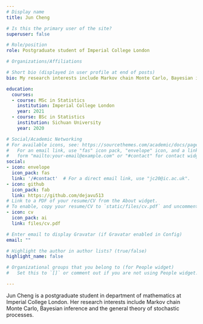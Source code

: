```yaml
---
# Display name
title: Jun Cheng

# Is this the primary user of the site?
superuser: false

# Role/position
role: Postgraduate student of Imperial College London

# Organizations/Affiliations

# Short bio (displayed in user profile at end of posts)
bio: My research interests include Markov chain Monte Carlo, Bayesian inference and the general theory of stochastic processes.

education:
  courses:
  - course: MSc in Statistics
    institution: Imperial College London
    year: 2021
  - course: BSc in Statistics
    institution: Sichuan University
    year: 2020

# Social/Academic Networking
# For available icons, see: https://sourcethemes.com/academic/docs/page-builder/#icons
#   For an email link, use "fas" icon pack, "envelope" icon, and a link in the
#   form "mailto:your-email@example.com" or "#contact" for contact widget.
social:
- icon: envelope
  icon_pack: fas
  link: '/#contact'  # For a direct email link, use "jc20@ic.ac.uk".
- icon: github
  icon_pack: fab
  link: https://github.com/dejavu513
# Link to a PDF of your resume/CV from the About widget.
# To enable, copy your resume/CV to `static/files/cv.pdf` and uncomment the lines below.
- icon: cv
  icon_pack: ai
  link: files/cv.pdf

# Enter email to display Gravatar (if Gravatar enabled in Config)
email: ""

# Highlight the author in author lists? (true/false)
highlight_name: false

# Organizational groups that you belong to (for People widget)
#   Set this to `[]` or comment out if you are not using People widget.

---
```


Jun Cheng is a postgraduate student in department of mathematics at Imperial College London. Her research interests include Markov chain Monte Carlo, Bayesian inference and the general theory of stochastic processes.

